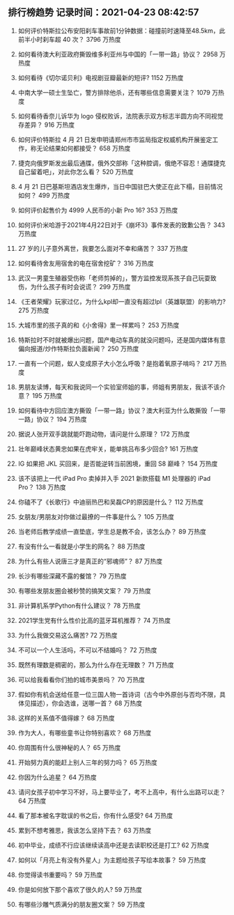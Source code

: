 
## 排行榜趋势 记录时间：2021-04-23 08:42:57
  
  1. 如何评价特斯拉公布安阳刹车事故前1分钟数据：碰撞前时速降至48.5km，此前半小时刹车超 40 次？ 3796 万热度
    
  2. 如何看待澳大利亚政府撕毁维多利亚州与中国的「一带一路」协议？ 2958 万热度
    
  3. 如何看待《切尔诺贝利》电视剧豆瓣最新的短评? 1152 万热度
    
  4. 中南大学一硕士生坠亡，警方排除他杀，还有哪些信息需要关注？ 1079 万热度
    
  5. 如何看待香奈儿诉华为 logo 侵权败诉，法院表示双方标志半圆方向不同视觉存差异？ 916 万热度
    
  6. 如何评价特斯拉 4 月 21 日发申明请郑州市市监局指定权威机构开展鉴定工作，称无论结果如何都接受？ 658 万热度
    
  7. 捷克向俄罗斯发出最后通牒，俄外交部称「这种腔调，俄绝不容忍！通牒捷克自己留着吧」，对此你怎么看？ 520 万热度
    
  8. 4 月 21 日巴基斯坦酒店发生爆炸，当日中国驻巴大使正在此下榻，目前情况如何？ 499 万热度
    
  9. 如何评价起售价为 4999 人民币的小新 Pro 16? 353 万热度
    
  10. 如何评价米哈游于2021年4月22日对于《崩坏3》事件发表的致歉公告？ 343 万热度
    
  11. 27 岁的儿子意外离世，我要怎么面对不幸和痛苦？ 337 万热度
    
  12. 如何看待舍友用宿舍的电在宿舍挖矿？ 316 万热度
    
  13. 武汉一男童生殖器受伤称「老师剪掉的」，警方监控发现系孩子自己玩耍致伤，为什么孩子有时会说谎？ 299 万热度
    
  14. 《王者荣耀》玩家过亿，为什么kpl却一直没有超过lpl（英雄联盟）的影响力? 275 万热度
    
  15. 大城市里的孩子真的和《小舍得》里一样累吗？ 253 万热度
    
  16. 特斯拉时不时就被爆出问题，国产电动车真的就没问题吗，还是国内媒体有意偏向报道/炒作特斯拉负面新闻？ 250 万热度
    
  17. 一直有一个问题，蚁人变成原子大小怎么呼吸？是抱着氧原子啃吗？ 217 万热度
    
  18. 男朋友读博，每天和我说同一个实验室师姐的事，师姐有男朋友，我该不该介意？ 195 万热度
    
  19. 如何看待中方回应澳方撕毁「一带一路」协议？澳大利亚为什么敢撕毁「一带一路」协议？ 194 万热度
    
  20. 据说人张开双手跳就能吓跑动物，请问是什么原理？ 172 万热度
    
  21. 壮年巅峰状态黄忠如果在虎牢关，能单挑吕布多少回合? 161 万热度
    
  22. IG 如果把 JKL 买回来，是否能逆转当前困境，重回 S8 巅峰？ 154 万热度
    
  23. 该不该把上一代 iPad Pro 卖掉并入手 2021 新款搭载 M1 处理器的 iPad Pro？ 138 万热度
    
  24. 你磕不了《长歌行》中迪丽热巴和吴磊CP的原因是什么？ 112 万热度
    
  25. 女朋友/男朋友对你做过最撩的一件事是什么？ 105 万热度
    
  26. 当老师后教学成绩一直垫底，学生总是教不会，该怎么办？ 89 万热度
    
  27. 有没有什么一看就是小学生的网名？ 88 万热度
    
  28. 为什么有些人说唐三才是真正的“邪魂师”？ 87 万热度
    
  29. 长沙有哪些深藏不露的餐馆？ 79 万热度
    
  30. 有哪些发朋友圈会被秒赞的搞笑文案？ 79 万热度
    
  31. 非计算机系学Python有什么建议？ 78 万热度
    
  32. 2021学生党有什么性价比高的蓝牙耳机推荐？ 74 万热度
    
  33. 为什么我做交易这么痛苦? 72 万热度
    
  34. 不可以一个人生活吗，不可以不结婚吗？ 72 万热度
    
  35. 既然有理数是稠密的，那么为什么存在无理数？ 71 万热度
    
  36. 可以给我看看你们拍的城市美景吗？ 70 万热度
    
  37. 假如你有机会送给任意一位三国人物一首诗词（古今中外原创与否均不限，具体见描述），你会选谁，送哪一首？ 68 万热度
    
  38. 这样的关系值不值得嫁？ 68 万热度
    
  39. 作为大人，有哪些童书让你特别喜欢？ 68 万热度
    
  40. 你周围有什么很神秘的人？ 65 万热度
    
  41. 开始努力真的能赶上别人三年的努力吗？ 65 万热度
    
  42. 你因为什么追星？ 64 万热度
    
  43. 请问女孩子初中学习不好，马上要毕业了，考不上高中，有什么出路可以走？ 64 万热度
    
  44. 看了那本被名字耽误的书之后，你有什么感受? 64 万热度
    
  45. 累到不想考雅思，我该怎么坚持下去？ 63 万热度
    
  46. 初中毕业，成绩不行应该继续读高中还是去读职校还是打工? 62 万热度
    
  47. 如何以「月亮上有没有外星人」为主题给孩子写绘本故事？ 59 万热度
    
  48. 你觉得读书重要吗？ 59 万热度
    
  49. 你是如何放下那个喜欢了很久的人? 59 万热度
    
  50. 有哪些沙雕气质满分的朋友圈文案？ 59 万热度
    